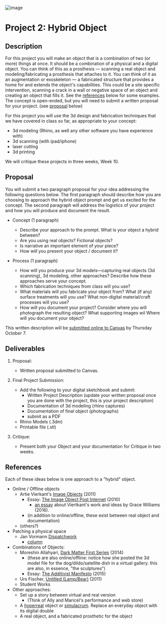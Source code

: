 ![image](https://user-images.githubusercontent.com/1598545/135893454-f925bb08-b92c-4254-acf8-db47bb92dc5a.png)

# Project 2: Hybrid Object
## Description

For this project you will make an object that is a combination of two (or more) things at once. It should be a combination of a physical and a digital object. You can think of this as a prosthesis –– scanning a real object and modeling/fabricating a prosthesis that attaches to it. You can think of it as an augmentation or exoskeleton –– a fabricated structure that provides a home for and extends the object's capabilities. This could be a site specific intervention, scanning a crack in a wall or negative space of an object and creating an object that fills it. See the [references](#references) below for some examples. The concept is open-ended, but you will need to submit a written proposal for your project. (see [proposal](#proposal) below)

For this project you will use the 3d design and fabrication techniques that we have covered in class so far, as appropriate to your concept:
- 3d modeling (Rhino, as well any other software you have experience with)
- 3d scanning (with ipad/iphone)
- laser cutting
- 3d printing

We will critique these projects in three weeks, Week 10.

## Proposal

You will submit a two paragraph proposal for your idea addressing the following questions below. The first paragraph should describe how you are choosing to approach the hybrid object prompt and get us excited for the concept. The second paragraph will address the logistics of your project and how you will produce and document the result.

- Concept (1 paragraph)
  - Describe your approach to the prompt. What is your object a hybrid between? 
  - Are you using real objects? Fictional objects? 
  - Is narrative an important element of your piece?
  - How will you present your object / document it?

- Process (1 paragraph)
  - How will you produce your 3d models—capturing real objects (3d scanning), 3d modeling, other approaches? Describe how these approaches serve your concept.
  - Which fabrication techniques from class will you use?
  - What materials will you fabricate your object from? What (if any) surface treatments will you use? What non-digital material/craft processes will you use?
  - How will you document your project? Consider where you will photograph the resulting object? What supporting images wil Where will you document your object?

This written description will be [submitted online to Canvas](https://canvas.unl.edu/courses/114938/discussion_topics/805312) by Thursday October 7.

## Deliverables

1. Proposal: 
   - Written proposal submitted to Canvas. 
2. Final Project Submission:  
   - Add the following to your digital sketchbook and submit:
     - Written Project Description (update your written proposal once you are done with the project, this is your project description)
     - Documentation of 3d modeling (rhino captures)
     - Documentation of final object (photographs)
     - submit as a PDF
   - Rhino Models (.3dm)
   - Printable file (.stl) 

3. Critique: 
   - Present both your Object and your documentation for Critique in two weeks.

## References
Each of these ideas below is one approach to a "hybrid" object. 

- Online / Offline objects
  - Artie Vierkant's [Image Objects](http://artievierkant.com/imageobjects2011.php) (2011)
    - Essay: [The Image Object Post Internet](https://jstchillin.org/artie/pdf/The_Image_Object_Post-Internet_us.pdf) (2010)
      - [an essay](https://digitalartdmu.wordpress.com/2016/03/31/the-image-object-post-internet/) about Viertkant's work and ideas by Grace Williams (2016).
    - (in addition to online/offline, these exist between real object and documentation)
  - (others?)
- Patching a physical space
  - Jan Vormann [Dispatchwork](https://twistedsifter.com/2018/10/people-around-the-globe-are-filling-cracks-with-lego-10-photos/)
    - [column](https://www.janvormann.com/column/)
- Combinations of Objects:
  - Moreshin Allahyari, [Dark Matter First Series](http://www.morehshin.com/dark-matter-first-series/) (2014)
    - (these are also online/offline: notice how she posted the 3d model file for the dog/dildo/satellite dish in a virtual gallery. this are also, in essence, "the sculptures")
    - Essay: [The Additivist Manifesto](https://additivism.org/manifesto) (2015)
  - Urs Fischer, [Untitled (Lamp/Bear)](https://www.christies.com/en/lot/lot-5437849) (2011)
  - Student Works
- Other approaches: 
  - Set up a story between virtual and real version
    - (Think of Ally and Maricel's performance and web store)
  - A [hyperreal](https://en.wikipedia.org/wiki/Hyperreality) object or [simulacrum](https://en.wikipedia.org/wiki/Simulacrum). Replace an everyday object with its digital double
  - A real object, and a fabricated prosthetic for the object
